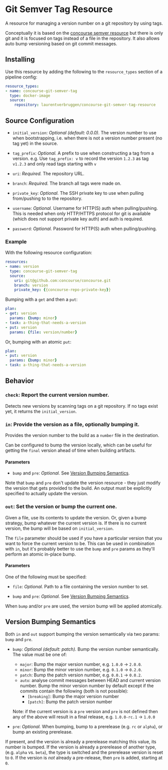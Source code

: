 # Git Semver Tag Resource

A resource for managing a version number on a git repository by using tags.

Conceptually it is based on the [concourse semver resource](https://github.com/concourse/semver-resource) but there is only git and it is focused on tags instead of a file in the repository.
It also allows auto bump versioning based on git commit messages.

## Installing

Use this resource by adding the following to the `resource_types` section of a pipeline config:

```yaml
resource_types:
- name: concourse-git-semver-tag
  type: docker-image
  source:
    repository: laurentverbruggen/concourse-git-semver-tag-resource
```

## Source Configuration

* `initial_version`: *Optional (default: 0.0.0).* The version number to use when bootstrapping, i.e. when there is not a version number present (no tag yet) in the source.

* `tag_prefix`: *Optional.* A prefix to use when constructing a tag from a version. e.g. Use `tag_prefix: v` to record the version `1.2.3` as tag `v1.2.3` and only read tags starting with `v`

* `uri`: *Required.* The repository URL.

* `branch`: *Required.* The branch all tags were made on.

* `private_key`: *Optional.* The SSH private key to use when pulling from/pushing to to the repository.

* `username`: *Optional.* Username for HTTP(S) auth when pulling/pushing.
   This is needed when only HTTP/HTTPS protocol for git is available (which does not support private key auth) and auth is required.

* `password`: *Optional.* Password for HTTP(S) auth when pulling/pushing.

### Example

With the following resource configuration:

``` yaml
resources:
- name: version
  type: concourse-git-semver-tag
  source:
    uri: git@github.com:concourse/concourse.git
    branch: version
    private_key: {{concourse-repo-private-key}}
```

Bumping with a `get` and then a `put`:

``` yaml
plan:
- get: version
  params: {bump: minor}
- task: a-thing-that-needs-a-version
- put: version
  params: {file: version/number}
```

Or, bumping with an atomic `put`:

``` yaml
plan:
- put: version
  params: {bump: minor}
- task: a-thing-that-needs-a-version
```

## Behavior

### `check`: Report the current version number.

Detects new versions by scanning tags on a git repository. If no tags exist yet, it returns the `initial_version`.

### `in`: Provide the version as a file, optionally bumping it.

Provides the version number to the build as a `number` file in the destination.

Can be configured to bump the version locally, which can be useful for getting
the `final` version ahead of time when building artifacts.

#### Parameters

* `bump` and `pre`: *Optional.* See [Version Bumping Semantics](#version-bumping-semantics).

Note that `bump` and `pre` don't update the version resource - they just
modify the version that gets provided to the build. An output must be
explicitly specified to actually update the version.


### `out`: Set the version or bump the current one.

Given a file, use its contents to update the version. Or, given a bump
strategy, bump whatever the current version is. If there is no current version,
the bump will be based on `initial_version`.

The `file` parameter should be used if you have a particular version that you
want to force the current version to be. This can be used in combination with
`in`, but it's probably better to use the `bump` and `pre` params as they'll
perform an atomic in-place bump.

#### Parameters

One of the following must be specified:

* `file`: *Optional.* Path to a file containing the version number to set.

* `bump` and `pre`: *Optional.* See [Version Bumping Semantics](#version-bumping-semantics).

When `bump` and/or `pre` are used, the version bump will be applied atomically.


## Version Bumping Semantics

Both `in` and `out` support bumping the version semantically via two params: `bump` and `pre`.

* `bump`: *Optional (default: patch).* Bump the version number semantically. The value must
be one of:

  * `major`: Bump the major version number, e.g. `1.0.0` -> `2.0.0`.
  * `minor`: Bump the minor version number, e.g. `0.1.0` -> `0.2.0`.
  * `patch`: Bump the patch version number, e.g. `0.0.1` -> `0.0.2`.
  * `auto`: analyse commit messages between HEAD and current version number. Bump the minor version number by default except if the commits contain the following (both is not possible):
    * `[breaking]`: Bump the major version number
    * `[patch]`: Bump the patch version number

  Note: if the current version is a `pre` version and `pre` is not defined then any of the above will result in a final release, e.g. `1.0.0-rc.1` -> `1.0.0`

* `pre`: *Optional.* When bumping, bump to a prerelease (e.g. `rc` or `alpha`), or bump an existing prerelease.

If present, and the version is already a prerelease matching this value, its number is bumped. If the version is already a prerelease of another type, (e.g. `alpha` vs. `beta`), the type is switched and the prerelease version is reset to `0`. If the version is *not* already a pre-release, then `pre` is added, starting at `0`.

